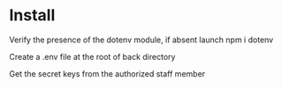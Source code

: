 # Install

Verify the presence of the dotenv module, if absent launch npm i dotenv

Create a .env file at the root of back directory

Get the secret keys from the authorized staff member
